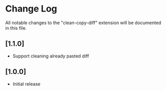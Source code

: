 # Change Log
All notable changes to the "clean-copy-diff" extension will be documented in this file.

## [1.1.0]
- Support cleaning already pasted diff

## [1.0.0]
- Initial release
